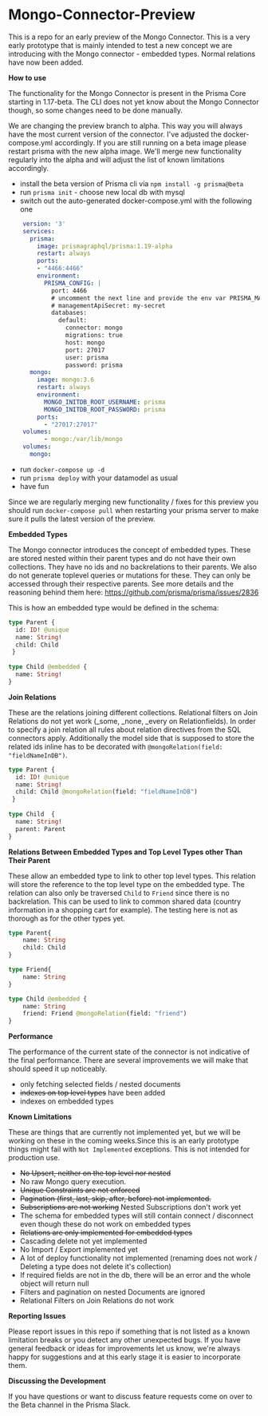 # Mongo-Connector-Preview

This is a repo for an early preview of the Mongo Connector.
This is a very early prototype that is mainly intended to test a new concept we are introducing with the Mongo connector - embedded types. Normal relations have now been added.

**How to use**

The functionality for the Mongo Connector is present in the Prisma Core starting in 1.17-beta. The CLI does not yet know about the Mongo Connector though, so some changes need to be done manually.

We are changing the preview branch to alpha. This way you will always have the most current version of the connector. I've adjusted the docker-compose.yml accordingly. If you are still running on a beta image please restart prisma with the new alpha image. We'll merge new functionality regularly into the alpha and will adjust the list of known limitations accordingly.

- install the beta version of Prisma cli via `npm install -g prisma@beta`
- run `prisma init` - choose new local db with mysql
- switch out the auto-generated docker-compose.yml with the following one

```yml
    version: '3'
    services:
      prisma:
        image: prismagraphql/prisma:1.19-alpha
        restart: always
        ports:
        - "4466:4466"
        environment:
          PRISMA_CONFIG: |
            port: 4466
            # uncomment the next line and provide the env var PRISMA_MANAGEMENT_API_SECRET=my-secret to activate cluster security
            # managementApiSecret: my-secret
            databases:
              default:
                connector: mongo
                migrations: true
                host: mongo
                port: 27017
                user: prisma
                password: prisma
      mongo:
        image: mongo:3.6
        restart: always
        environment:
          MONGO_INITDB_ROOT_USERNAME: prisma
          MONGO_INITDB_ROOT_PASSWORD: prisma
        ports:
          - "27017:27017"
    volumes:
          - mongo:/var/lib/mongo
    volumes:
      mongo:
```

- run `docker-compose up -d`
- run `prisma deploy` with your datamodel as usual
- have fun

Since we are regularly merging new functionality / fixes for this preview you should run `docker-compose pull` when restarting your prisma server to make sure it pulls the latest version of the preview.

**Embedded Types**

The Mongo connector introduces the concept of embedded types. These are stored nested within their parent types and do not have their own collections. They have no ids and no backrelations to their parents. We also do not generate toplevel queries or mutations for these. They can only be accessed through their respective parents. See more details and the reasoning behind them here: https://github.com/prisma/prisma/issues/2836

This is how an embedded type would be defined in the schema:

```graphql
type Parent {
  id: ID! @unique
  name: String!
  child: Child
 }
    
type Child @embedded {
  name: String!
}
```

**Join Relations**

These are the relations joining different collections. Relational filters on Join Relations do not yet work (_some, _none, _every on Relationfields). In order to specify a join relation all rules about relation directives from the SQL connectors apply. Additionally the model side that is supposed to store the related ids inline has to be decorated with `@mongoRelation(field: "fieldNameInDB")`.

```graphql
type Parent {
  id: ID! @unique
  name: String!
  child: Child @mongoRelation(field: "fieldNameInDB")
 }
    
type Child  {
  name: String!
  parent: Parent
}
```

**Relations Between Embedded Types and Top Level Types other Than Their Parent**

These allow an embedded type to link to other top level types. This relation will store the reference to the top level type on the embedded type. The relation can also only be traversed `Child` to `Friend` since there is no backrelation. This can be used to link to common shared data (country information in a shopping cart for example). The testing here is not as thorough as for the other types yet.

```graphql
type Parent{
    name: String
    child: Child
}

type Friend{
    name: String
}

type Child @embedded {
    name: String
    friend: Friend @mongoRelation(field: "friend")
}
```

**Performance**

The performance of the current state of the connector is not indicative of the final performance. There are several improvements we will make that should speed it up noticeably.

- only fetching selected fields / nested documents
- ~~indexes on top level types~~ have been added
- indexes on embedded types

**Known Limitations**

These are things that are currently not implemented yet, but we will be working on these in the coming weeks.Since this is an early prototype things might fail with `Not Implemented` exceptions. This is not intended for production use.

- ~~No Upsert, neither on the top level nor nested~~
- No raw Mongo query execution.
- ~~Unique Constraints are not enforced~~
- ~~Pagination (first, last, skip, after, before) not implemented.~~
- ~~Subscriptions are not working~~ Nested Subscriptions don't work yet
- The schema for embedded types will still contain connect / disconnect even though these do not work on embedded types
- ~~Relations are only implemented for embedded types~~
- Cascading delete not yet implemented
- No Import / Export implemented yet
- A lot of deploy functionality not implemented (renaming does not work / Deleting a type does not delete it's collection)
- If required fields are not in the db, there will be an error and the whole object will return null
- Filters and pagination on nested Documents are ignored
- Relational Filters on Join Relations do not work

**Reporting Issues**

Please report issues in this repo if something that is not listed as a known limitation breaks or you detect any other unexpected bugs. If you have general feedback or ideas for improvements let us know, we're always happy for suggestions and at this early stage it is easier to incorporate them.


**Discussing the Development**

If you have questions or want to discuss feature requests come on over to the Beta channel in the Prisma Slack. 
